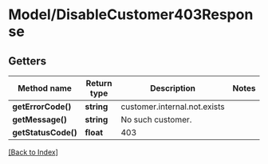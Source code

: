 # Model/DisableCustomer403Response

## Getters

Method name | Return type | Description | Notes
------------ | ------------- | ------------- | -------------
**getErrorCode()** | **string** | customer.internal.not.exists |
**getMessage()** | **string** | No such customer. |
**getStatusCode()** | **float** | 403 |

[[Back to Index]](../index.md)
